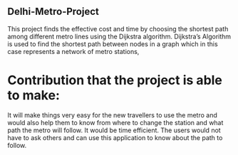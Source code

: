 ## Delhi-Metro-Project

This project finds the effective cost and time by choosing the shortest path among different metro lines using the Dijkstra algorithm. Dijkstra’s Algorithm is used to find the shortest path between nodes in a graph which in this case represents a network of metro stations,

# Contribution that the project is able to make:

It will make things very easy for the new travellers to use the metro and would also help them to know from where to change the station and what path the metro will follow. It would be time efficient. The users would not have to ask others and can use this application to know about the path to follow.
